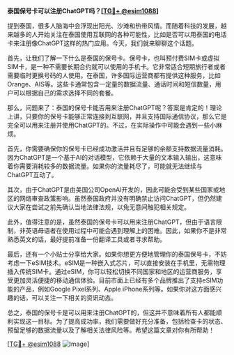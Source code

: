 **泰国保号卡可以注册ChatGPT吗？[[TG💪+ @esim1088](https://t.me/s/esim1088)]**

提到泰国，很多人脑海中会浮现出阳光、沙滩和热带风情。而随着科技的发展，越来越多的人开始关注在泰国使用互联网的各种可能性，比如是否可以用泰国的电话卡来注册像ChatGPT这样的热门应用。今天，我们就来聊聊这个话题。

首先，让我们了解一下什么是泰国的保号卡。保号卡，也叫预付费SIM卡或虚拟SIM卡，是一种不需要长期合约就可以使用的手机卡。它非常适合短期旅行者或者需要临时更换号码的人使用。在泰国，许多国际运营商都有提供这种服务，比如Orange、AIS等。这些卡通常包含一定量的数据流量、通话时间和短信数量，用户可以根据自己的需求选择不同的套餐。

那么，问题来了：泰国的保号卡能否用来注册ChatGPT呢？答案是肯定的！理论上讲，只要你的保号卡能够正常连接到互联网，并且支持国际通信协议，那么它是完全可以用来注册并使用ChatGPT的。不过，在实际操作中可能会遇到一些小麻烦。

首先，你需要确保你的保号卡已经成功激活并且有足够的余额支持数据流量消耗。因为ChatGPT是一个基于AI的对话模型，它依赖于大量的文本输入输出，这意味着你需要消耗较多的数据流量。如果你的流量耗尽了，可能就无法继续与ChatGPT互动了。

其次，由于ChatGPT是由美国公司OpenAI开发的，因此可能会受到某些国家或地区的网络审查政策影响。虽然泰国政府并没有明确禁止访问ChatGPT，但仍然建议大家在尝试之前先确认当地法律法规，以免无意间触犯相关规定。

此外，值得注意的是，虽然泰国的保号卡可以用来注册ChatGPT，但由于语言限制，非英语母语者在使用过程中可能会遇到理解上的困难。因此，如果你不是非常熟悉英文的话，最好提前准备一份翻译工具或者寻求帮助。

最后，还有一个小贴士分享给大家。如果你想更方便地管理你的泰国保号卡，不妨考虑一下eSIM技术。eSIM是一种嵌入式芯片，可以直接安装在手机里，无需物理插入传统SIM卡。通过eSIM，你可以轻松切换不同国家和地区的运营商服务，享受更加灵活便捷的移动通信体验。目前市面上已经有多个品牌推出了支持eSIM功能的产品，例如Google Pixel系列、Apple iPhone系列等。如果你对这方面感兴趣的话，可以关注一下相关的资讯动态。

总之，泰国的保号卡是可以用来注册ChatGPT的，但这并不意味着所有人都能顺利实现这一目标。为了提高成功率，我们需要做好充分准备，包括检查卡的状态、预留足够的数据流量以及了解相关法律风险等。希望这篇文章对你有所帮助！

[[TG💪+ @esim1088](https://t.me/s/esim1088) ![Image](https://i.postimg.cc/4NQfJmqS/Snipaste-2025-05-13-00-14-12.png)]